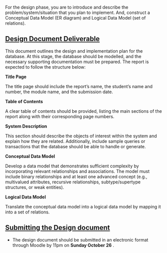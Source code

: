 For the design phase, you are to introduce and describe the problem/system/situation that you plan to implement. And, construct
a Conceptual Data Model (ER diagram) and Logical Data Model (set of relations).

## [Design Document Deliverable](https://tutors.dev/lab/setu-hdip-comp-sci-databases-2025/topic-00-Assignments/unit-1-assignment-1/book-00-Assignment/Design#design-document-deliverable)

This document outlines the design and implementation plan for the
database. At this stage, the database should be modelled, and the
necessary supporting documentation must be prepared. The report is
expected to follow the structure below:

**Title Page**

The title page should include the report’s name, the student’s name and number, the module name, and the submission date.

**Table of Contents**

A clear table of contents should be provided, listing the main sections
of the report along with their corresponding page numbers.

**System Description**

This section should describe the objects of interest within the system
and explain how they are related. Additionally, include sample queries
or transactions that the database should be able to handle or generate.

**Conceptual Data Model**

Develop a data model that demonstrates sufficient complexity by
incorporating relevant relationships and associations. The model must
include binary relationships and at least one advanced concept (e.g.,
multivalued attributes, recursive relationships, subtype/supertype
structures, or weak entities).

**Logical Data Model**

Translate the conceptual data model into a logical data model by mapping it into a set of relations.

## [Submitting the Design document](https://tutors.dev/lab/setu-hdip-comp-sci-databases-2025/topic-00-Assignments/unit-1-assignment-1/book-00-Assignment/Design#submitting-the-design-document)

* The design document should be submitted in an electronic format through Moodle by 11pm on  **Sunday October 26** .
